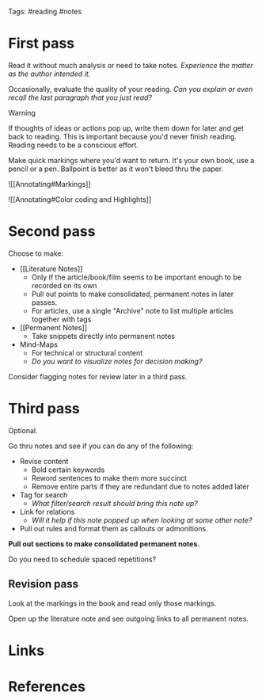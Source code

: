 Tags: #reading #notes  

# First pass
Read it without much analysis or need to take notes. *Experience the matter as the author intended it.*

Occasionally, evaluate the quality of your reading. *Can you explain or even recall the last paragraph that you just read?*

> [!warning] 
> If thoughts of ideas or actions pop up, write them down for later and get back to reading. This is important because you'd never finish reading. Reading needs to be a conscious effort.

Make quick markings where you'd want to return. 
It's your own book, use a pencil or a pen. Ballpoint is better as it won't bleed thru the paper.

![[Annotating#Markings]]

![[Annotating#Color coding and Highlights]]

# Second pass
Choose to make:
- [[Literature Notes]]
	- Only if the article/book/film seems to be important enough to be recorded on its own
	- Pull out points to make consolidated, permanent notes in later passes.
	- For articles, use a single "Archive" note to list multiple articles together with tags
- [[Permanent Notes]]
	- Take snippets directly into permanent notes
- Mind-Maps
	- For technical or structural content 
	- *Do you want to visualize notes for decision making?*

Consider flagging notes for review later in a third pass.

# Third pass
Optional.

Go thru notes and see if you can do any of the following:
- Revise content
	- Bold certain keywords
	- Reword sentences to make them more succinct
	- Remove entire parts if they are redundant due to notes added later
- Tag for search
	- *What filter/search result should bring this note up?*
- Link for relations
	- *Will it help if this note popped up when looking at some other note?* 
- Pull out rules and format them as callouts or admonitions.

**Pull out sections to make consolidated permanent notes.**

Do you need to schedule spaced repetitions?

## Revision pass
Look at the markings in the book and read only those markings.

Open up the literature note and see outgoing links to all permanent notes.

# Links


# References